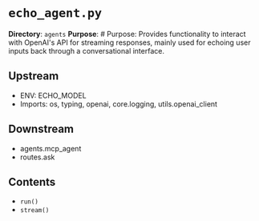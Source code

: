 # `echo_agent.py`

**Directory**: `agents`
**Purpose**: # Purpose: Provides functionality to interact with OpenAI's API for streaming responses, mainly used for echoing user inputs back through a conversational interface.

## Upstream
- ENV: ECHO_MODEL
- Imports: os, typing, openai, core.logging, utils.openai_client

## Downstream
- agents.mcp_agent
- routes.ask

## Contents
- `run()`
- `stream()`